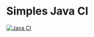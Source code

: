 # Simples Java CI
[![Java CI](https://github.com/Gwendoline-Pinault/simples-java-ci/actions/workflows/ci.yml/badge.svg?event=workflow_run)](https://github.com/Gwendoline-Pinault/simples-java-ci/actions/workflows/ci.yml)